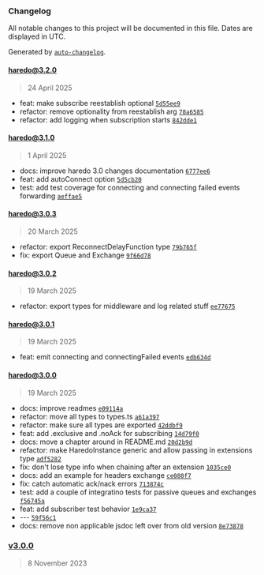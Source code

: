 ### Changelog

All notable changes to this project will be documented in this file. Dates are displayed in UTC.

Generated by [`auto-changelog`](https://github.com/CookPete/auto-changelog).

#### [haredo@3.2.0](https://github.com/KristjanTammekivi/Haredo/compare/haredo@3.1.0...haredo@3.2.0)

> 24 April 2025

- feat: make subscribe reestablish optional [`5d55ee9`](https://github.com/KristjanTammekivi/Haredo/commit/5d55ee91379f8a323731ee32d9890d0462423047)
- refactor: remove optionality from reestablish arg [`78a6585`](https://github.com/KristjanTammekivi/Haredo/commit/78a6585a9019e91e627280fe222534aeb09cc664)
- refactor: add logging when subscription starts [`842dde1`](https://github.com/KristjanTammekivi/Haredo/commit/842dde1be8a229dfadc5ccf8fc5a7b1c20494352)

#### [haredo@3.1.0](https://github.com/KristjanTammekivi/Haredo/compare/haredo@3.0.3...haredo@3.1.0)

> 1 April 2025

- docs: improve haredo 3.0 changes documentation [`6777ee6`](https://github.com/KristjanTammekivi/Haredo/commit/6777ee6b7921ecd06e611bece5f904064dbea3b5)
- feat: add autoConnect option [`5d5cb20`](https://github.com/KristjanTammekivi/Haredo/commit/5d5cb20148af4331c5a1a8a9b16fa3bd2cf00b86)
- test: add test coverage for connecting and connecting failed events forwarding [`aeffae5`](https://github.com/KristjanTammekivi/Haredo/commit/aeffae5cd1c99907e390139f1f8bbcf79f94b0f1)

#### [haredo@3.0.3](https://github.com/KristjanTammekivi/Haredo/compare/haredo@3.0.2...haredo@3.0.3)

> 20 March 2025

- refactor: export ReconnectDelayFunction type [`79b765f`](https://github.com/KristjanTammekivi/Haredo/commit/79b765f2c621da332ddd24b737ebdc31cf1da741)
- fix: export Queue and Exchange [`9f66d78`](https://github.com/KristjanTammekivi/Haredo/commit/9f66d7886050cfb8cb4173f79bc8fd6194d88c1f)

#### [haredo@3.0.2](https://github.com/KristjanTammekivi/Haredo/compare/haredo@3.0.1...haredo@3.0.2)

> 19 March 2025

- refactor: export types for middleware and log related stuff [`ee77675`](https://github.com/KristjanTammekivi/Haredo/commit/ee776759f3c5403f4068c2df4781ef1e44b5d79d)

#### [haredo@3.0.1](https://github.com/KristjanTammekivi/Haredo/compare/haredo@3.0.0...haredo@3.0.1)

> 19 March 2025

- feat: emit connecting and connectingFailed events [`edb634d`](https://github.com/KristjanTammekivi/Haredo/commit/edb634d405322a96094a02da18b4edd69e255c43)

#### [haredo@3.0.0](https://github.com/KristjanTammekivi/Haredo/compare/v3.0.0...haredo@3.0.0)

> 19 March 2025

- docs: improve readmes [`e09114a`](https://github.com/KristjanTammekivi/Haredo/commit/e09114afcffd21e134e266f9bc38eac8e2a3add1)
- refactor: move all types to types.ts [`a61a397`](https://github.com/KristjanTammekivi/Haredo/commit/a61a397cf4c4d75d132838d45942e2568ef6f6d4)
- refactor: make sure all types are exported [`42ddbf9`](https://github.com/KristjanTammekivi/Haredo/commit/42ddbf994ba6525667e84c9e898e91471c4ed3c8)
- feat: add .exclusive and .noAck for subscribing [`14d79f0`](https://github.com/KristjanTammekivi/Haredo/commit/14d79f0574dc409b6699322a1ad9f68db1c6831b)
- docs: move a chapter around in README.md [`20d2b9d`](https://github.com/KristjanTammekivi/Haredo/commit/20d2b9d4865774068ea5df86314867a0fd6f31c4)
- refactor: make HaredoInstance generic and allow passing in extensions type [`adf5282`](https://github.com/KristjanTammekivi/Haredo/commit/adf5282fa011418ab461eb6cfbbc7a658bf1f8b4)
- fix: don't lose type info when chaining after an extension [`1035ce0`](https://github.com/KristjanTammekivi/Haredo/commit/1035ce0497b4bce86979421520befbb8a155a4f3)
- docs: add an example for headers exchange [`ce080f7`](https://github.com/KristjanTammekivi/Haredo/commit/ce080f798fd7dbff5d56e6f96378c84e713a2f1c)
- fix: catch automatic ack/nack errors [`713874c`](https://github.com/KristjanTammekivi/Haredo/commit/713874c21152612b2f7e54257de47a170831dba7)
- test: add a couple of integratino tests for passive queues and exchanges [`f56745a`](https://github.com/KristjanTammekivi/Haredo/commit/f56745a594f994a5a704b8813637d4197a0525e6)
- feat: add subscriber test behavior [`1e9ca37`](https://github.com/KristjanTammekivi/Haredo/commit/1e9ca37d0034451f7e79406a93c014606d2e9211)
- --- [`59f56c1`](https://github.com/KristjanTammekivi/Haredo/commit/59f56c134025b17ffe0f58f34b0ffdd81771e4e8)
- docs: remove non applicable jsdoc left over from old version [`8e73878`](https://github.com/KristjanTammekivi/Haredo/commit/8e73878b4e4cfc576ff34f9b55e9c94f36d7bcea)

### [v3.0.0](https://github.com/KristjanTammekivi/Haredo/compare/v2.12.0...v3.0.0)

> 8 November 2023
